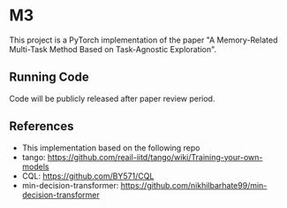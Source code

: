 # M3

This project is a PyTorch implementation of the paper "A Memory-Related Multi-Task Method Based on Task-Agnostic Exploration".





## Running Code
Code will be publicly released after paper review period.





## References
* This implementation based on the following repo
* tango: https://github.com/reail-iitd/tango/wiki/Training-your-own-models
* CQL: https://github.com/BY571/CQL
* min-decision-transformer: https://github.com/nikhilbarhate99/min-decision-transformer
